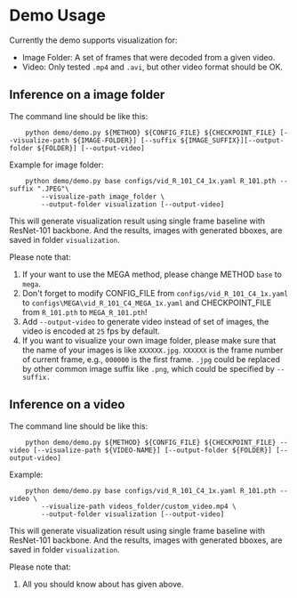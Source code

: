 # Demo Usage

Currently the demo supports visualization for:
- Image Folder: A set of frames that were decoded from a given video.
- Video: Only tested `.mp4` and `.avi`, but other video format should be OK.

## Inference on a image folder

The command line should be like this:
```shell
    python demo/demo.py ${METHOD} ${CONFIG_FILE} ${CHECKPOINT_FILE} [--visualize-path ${IMAGE-FOLDER}] [--suffix ${IMAGE_SUFFIX}][--output-folder ${FOLDER}] [--output-video]
``` 
Example for image folder:
```shell
    python demo/demo.py base configs/vid_R_101_C4_1x.yaml R_101.pth --suffix ".JPEG"\
        --visualize-path image_folder \
        --output-folder visualization [--output-video]
```
This will generate visualization result using single frame baseline with ResNet-101 backbone. And the results, images with generated bboxes, are saved in folder `visualization`. 

Please note that:
1) If your want to use the MEGA method, please change METHOD `base` to `mega`.
2) Don't forget to modify CONFIG_FILE from `configs/vid_R_101_C4_1x.yaml` to `configs\MEGA\vid_R_101_C4_MEGA_1x.yaml` and CHECKPOINT_FILE from `R_101.pth` to `MEGA_R_101.pth`!
3) Add `--output-video` to generate video instead of set of images, the video is encoded at `25` fps by default.
4) If you want to visualize your own image folder, please make sure that the name of your images is like `XXXXXX.jpg`. `XXXXXX` is the frame number of current frame, e.g., `000000` is the first frame. `.jpg` could be replaced by other common image suffix like `.png`, which could be specified by `--suffix.`

## Inference on a video

The command line should be like this:
```shell
    python demo/demo.py ${METHOD} ${CONFIG_FILE} ${CHECKPOINT_FILE} --video [--visualize-path ${VIDEO-NAME}] [--output-folder ${FOLDER}] [--output-video]
``` 
Example:
```shell
    python demo/demo.py base configs/vid_R_101_C4_1x.yaml R_101.pth --video \
        --visualize-path videos_folder/custom_video.mp4 \
        --output-folder visualization [--output-video]
```
This will generate visualization result using single frame baseline with ResNet-101 backbone. And the results, images with generated bboxes, are saved in folder `visualization`. 

Please note that:
1) All you should know about has given above.
